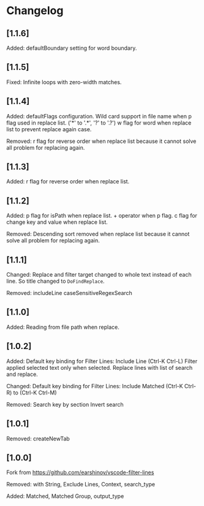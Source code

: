 # Changelog

## [1.1.6]

Added:
defaultBoundary setting for word boundary.

## [1.1.5]

Fixed:
Infinite loops with zero-width matches.

## [1.1.4]

Added:
defaultFlags configuration.
Wild card support in file name when p flag used in replace list. ('\*' to '.\*', '?' to '.?')
w flag for word when replace list to prevent replace again case.

Removed:
r flag for reverse order when replace list because it cannot solve all problem for replacing again.

## [1.1.3]

Added:
r flag for reverse order when replace list.

## [1.1.2]

Added:
p flag for isPath when replace list. + operator when p flag.
c flag for change key and value when replace list.

Removed:
Descending sort removed when replace list because it cannot solve all problem for replacing again.

## [1.1.1]

Changed:
Replace and filter target changed to whole text instead of each line.
So title changed to `DoFindReplace`.

Removed:
includeLine
caseSensitiveRegexSearch

## [1.1.0]

Added:
Reading from file path when replace.

## [1.0.2]

Added:
Default key binding for Filter Lines: Include Line (Ctrl-K Ctrl-L)
Filter applied selected text only when selected.
Replace lines with list of search and replace.

Changed:
Default key binding for Filter Lines: Include Matched (Ctrl-K Ctrl-R) to (Ctrl-K Ctrl-M)

Removed:
Search key by section
Invert search

## [1.0.1]

Removed:
createNewTab

## [1.0.0]

Fork from https://github.com/earshinov/vscode-filter-lines

Removed:
with String, Exclude Lines, Context, search_type

Added:
Matched, Matched Group, output_type
